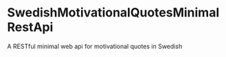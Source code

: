 # SwedishMotivationalQuotesMinimalRestApi
A RESTful minimal web api for motivational quotes in Swedish
